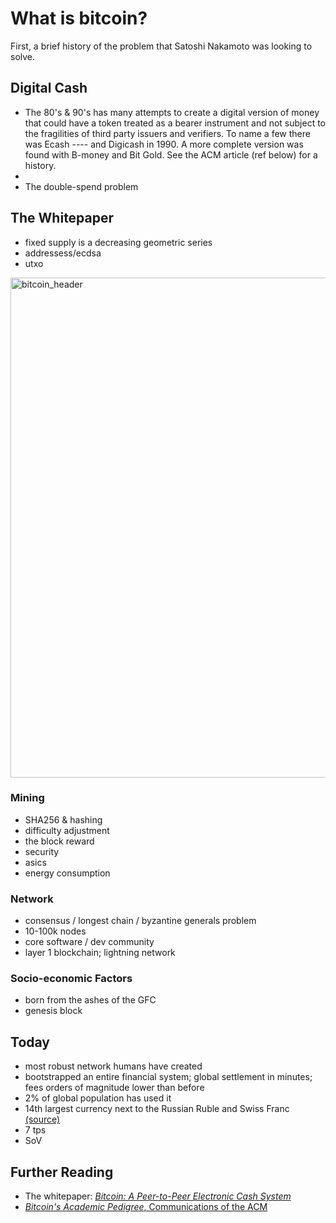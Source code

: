 # What is bitcoin?
First, a brief history of the problem that Satoshi Nakamoto was looking to solve.

## Digital Cash
* The 80's & 90's has many attempts to create a digital version of money that could have a token treated as a bearer instrument and not subject to the fragilities of third party issuers and verifiers. To name a few there was Ecash ---- and Digicash in 1990. A more complete version was found with B-money and Bit Gold. See the ACM article (ref below) for a history.
* 
* The double-spend problem 

## The Whitepaper
* fixed supply is a decreasing geometric series
* addressess/ecdsa
* utxo
<img width="800" alt="bitcoin_header" src="https://user-images.githubusercontent.com/39792005/145146212-c35aff55-97ab-478a-8e10-de2977bc7a7f.PNG">

### Mining
* SHA256 & hashing
* difficulty adjustment
* the block reward
* security
* asics
* energy consumption

### Network
* consensus / longest chain / byzantine generals problem
* 10-100k nodes
* core software / dev community
* layer 1 blockchain; lightning network

### Socio-economic Factors
* born from the ashes of the GFC
* genesis block

## Today
* most robust network humans have created
* bootstrapped an entire financial system; global settlement in minutes; fees orders of magnitude lower than before
* 2% of global population has used it
* 14th largest currency next to the Russian Ruble and Swiss Franc [(source)](https://coinmarketcap.com/fiat-currencies/)
* 7 tps 
* SoV

## Further Reading
* The whitepaper: [*Bitcoin: A Peer-to-Peer Electronic Cash System* ](https://bitcoin.org/bitcoin.pdf)
* [*Bitcoin's Academic Pedigree*, Communications of the ACM](https://cacm.acm.org/magazines/2017/12/223058-bitcoins-academic-pedigree/fulltext)



